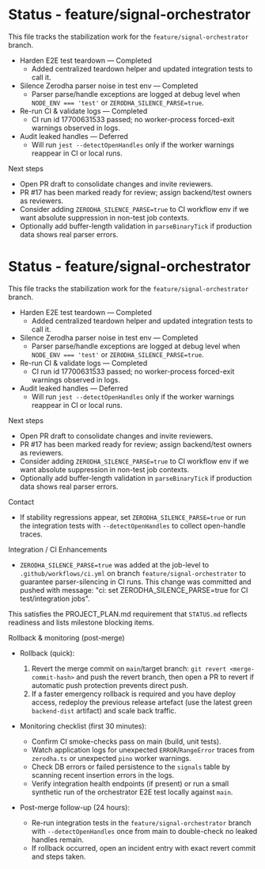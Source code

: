 # Status - feature/signal-orchestrator

This file tracks the stabilization work for the `feature/signal-orchestrator` branch.

- Harden E2E test teardown — Completed
  - Added centralized teardown helper and updated integration tests to call it.
- Silence Zerodha parser noise in test env — Completed
  - Parser parse/handle exceptions are logged at debug level when `NODE_ENV === 'test'` or `ZERODHA_SILENCE_PARSE=true`.
- Re-run CI & validate logs — Completed
  - CI run id 17700631533 passed; no worker-process forced-exit warnings observed in logs.
- Audit leaked handles — Deferred
  - Will run `jest --detectOpenHandles` only if the worker warnings reappear in CI or local runs.

Next steps
- Open PR draft to consolidate changes and invite reviewers.
 - PR #17 has been marked ready for review; assign backend/test owners as reviewers.
- Consider adding `ZERODHA_SILENCE_PARSE=true` to CI workflow env if we want absolute suppression in non-test job contexts.
- Optionally add buffer-length validation in `parseBinaryTick` if production data shows real parser errors.

# Status - feature/signal-orchestrator

This file tracks the stabilization work for the `feature/signal-orchestrator` branch.

- Harden E2E test teardown — Completed
  - Added centralized teardown helper and updated integration tests to call it.
- Silence Zerodha parser noise in test env — Completed
  - Parser parse/handle exceptions are logged at debug level when `NODE_ENV === 'test'` or `ZERODHA_SILENCE_PARSE=true`.
- Re-run CI & validate logs — Completed
  - CI run id 17700631533 passed; no worker-process forced-exit warnings observed in logs.
- Audit leaked handles — Deferred
  - Will run `jest --detectOpenHandles` only if the worker warnings reappear in CI or local runs.

Next steps
- Open PR draft to consolidate changes and invite reviewers.
 - PR #17 has been marked ready for review; assign backend/test owners as reviewers.
- Consider adding `ZERODHA_SILENCE_PARSE=true` to CI workflow env if we want absolute suppression in non-test job contexts.
- Optionally add buffer-length validation in `parseBinaryTick` if production data shows real parser errors.

Contact
- If stability regressions appear, set `ZERODHA_SILENCE_PARSE=true` or run the integration tests with `--detectOpenHandles` to collect open-handle traces.

Integration / CI Enhancements
- `ZERODHA_SILENCE_PARSE=true` was added at the job-level to `.github/workflows/ci.yml` on branch `feature/signal-orchestrator` to guarantee parser-silencing in CI runs. This change was committed and pushed with message: "ci: set ZERODHA_SILENCE_PARSE=true for CI test/integration jobs".

This satisfies the PROJECT_PLAN.md requirement that `STATUS.md` reflects readiness and lists milestone blocking items.


Rollback & monitoring (post-merge)

- Rollback (quick):
  1. Revert the merge commit on `main`/target branch: `git revert <merge-commit-hash>` and push the revert branch, then open a PR to revert if automatic push protection prevents direct push.
  2. If a faster emergency rollback is required and you have deploy access, redeploy the previous release artefact (use the latest green `backend-dist` artifact) and scale back traffic.

- Monitoring checklist (first 30 minutes):
  - Confirm CI smoke-checks pass on main (build, unit tests).
  - Watch application logs for unexpected `ERROR`/`RangeError` traces from `zerodha.ts` or unexpected `pino` worker warnings.
  - Check DB errors or failed persistence to the `signals` table by scanning recent insertion errors in the logs.
  - Verify integration health endpoints (if present) or run a small synthetic run of the orchestrator E2E test locally against `main`.

- Post-merge follow-up (24 hours):
  - Re-run integration tests in the `feature/signal-orchestrator` branch with `--detectOpenHandles` once from main to double-check no leaked handles remain.
  - If rollback occurred, open an incident entry with exact revert commit and steps taken.
